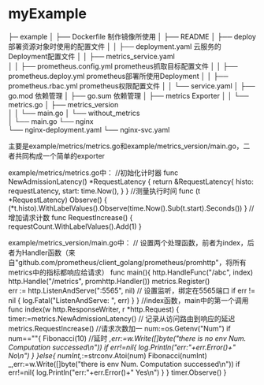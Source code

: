 # myExample
 ├─ example
 │  ├── Dockerfile                   制作镜像所使用
 │  ├── README
 │  ├── deploy                       部署资源对象时使用的配置文件
 │  │   ├── deployment.yaml          云服务的Deployment配置文件
 │  │   ├── metrics_service.yaml     
 │  │   ├── prometheus.config.yml    prometheus抓取目标配置文件
 │  │   ├── prometheus.deploy.yml    prometheus部署所使用Deployment
 │  │   ├── prometheus.rbac.yml      prometheus权限配置文件
 │  │   └── service.yaml
 │  ├── go.mod                       依赖管理
 │  ├── go.sum                       依赖管理
 │  ├── metrics                      Exporter
 │  │   └── metrics.go
 │  ├── metrics_version              
 │  │   └── main.go
 │  └── without_metrics             
 │      └── main.go
 └── nginx   
    └── nginx-deployment.yaml
    └── nginx-svc.yaml
    
    
    
主要是example/metrics/metrics.go和example/metrics_version/main.go，二者共同构成一个简单的exporter

example/metrics/metrics.go中：
//初始化计时器
func NewAdmissionLatency() *RequestLatency {
	return &RequestLatency{
		histo: requestLatency,
		start: time.Now(),
	}
}
//测量执行时间
func (t *RequestLatency) Observe() {
	(*t.histo).WithLabelValues().Observe(time.Now().Sub(t.start).Seconds())
}
//增加请求计数
func RequestIncrease() {
	requestCount.WithLabelValues().Add(1)
}


example/metrics_version/main.go中：
// 设置两个处理函数，前者为index，后者为Handler函数（来自"github.com/prometheus/client_golang/prometheus/promhttp"，将所有metrics中的指标都响应给请求）
func main(){
	http.HandleFunc("/abc", index)
	http.Handle("/metrics", promhttp.Handler())
	metrics.Register()	
	err := http.ListenAndServe(":5565", nil) // 设置监听，绑定在5565端口
	if err != nil {
		log.Fatal("ListenAndServe: ", err)
	}
}
//index函数，main中的第一个调用
func index(w http.ResponseWriter, r *http.Request) {
	timer:=metrics.NewAdmissionLatency()	// 记录从访问路由到响应的延迟
	metrics.RequestIncrease()	//请求次数加一
	num:=os.Getenv("Num")
	if num==""{
		Fibonacci(10)	//延时
		_,err:=w.Write([]byte("there is no env Num. Computation successed\n"))
		if err!=nil{
			log.Println("err:"+err.Error()+" No\n")
		}
	}else{
		numInt,_:=strconv.Atoi(num)
		Fibonacci(numInt)
		_,err:=w.Write([]byte("there is env Num. Computation successed\n"))
		if err!=nil{
			log.Println("err:"+err.Error()+" Yes\n")
		}
	}
	timer.Observe()
}

